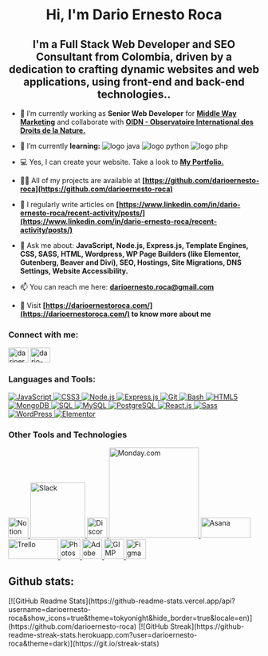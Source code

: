 <h1 align="center">Hi, I'm Dario Ernesto Roca</h1>
<h2 align="center">I'm a Full Stack Web Developer and SEO Consultant from Colombia, driven by a dedication to crafting dynamic websites and web applications, using front-end and back-end technologies..</h2>

- 🔭 I’m currently working as **Senior Web Developer** for **<a href="https://middlewaymarketing.com/our-agency/" target="_blank">Middle Way Marketing</a>** and collaborate with **<a href="https://observatoirenature.org/observatorio/notre-equipe/#dario-ernesto-roca" target="_blank">OIDN - Observatoire International des Droits de la Nature.</a>**

- 🌱 I’m currently **learning:**  <img alt="logo java" src="https://img.shields.io/badge/Java-ED8B00?style=for-the-badge&logo=java&logoColor=white"> <img alt="logo python" src="https://img.shields.io/badge/python-3670A0?style=for-the-badge&logo=python&logoColor=ffdd54"> <img  alt="logo php" src="https://img.shields.io/badge/PHP-777BB4?style=for-the-badge&logo=php&logoColor=white">

- 💻 Yes, I can create your website. Take a look to **<a href="https://rocadev.net/" target="_blank">My Portfolio.</a>**

- 👨‍💻 All of my projects are available at **[https://github.com/darioernesto-roca](https://github.com/darioernesto-roca)**

- 📝 I regularly write articles on **[https://www.linkedin.com/in/dario-ernesto-roca/recent-activity/posts/](https://www.linkedin.com/in/dario-ernesto-roca/recent-activity/posts/)**

- 💬 Ask me about: **JavaScript, Node.js, Express.js, Template Engines, CSS, SASS, HTML, Wordpress, WP Page Builders (like Elementor, Gutenberg, Beaver and Divi), SEO, Hostings, Site Migrations, DNS Settings, Website Accessibility.**

- 📫 You can reach me here: **darioernesto.roca@gmail.com**

- 🏡 Visit **[https://darioernestoroca.com/](https://darioernestoroca.com/) to know more about me**

<h3 align="left">Connect with me:</h3>
<p align="left">
<a href="https://twitter.com/darioernestoro1" target="blank"><img align="center" src="https://raw.githubusercontent.com/rahuldkjain/github-profile-readme-generator/master/src/images/icons/Social/twitter.svg" alt="darioernestoro1" height="30" width="40" /></a>
<a href="https://linkedin.com/in/dario-ernesto-roca" target="blank"><img align="center" src="https://raw.githubusercontent.com/rahuldkjain/github-profile-readme-generator/master/src/images/icons/Social/linked-in-alt.svg" alt="dario-ernesto-roca" height="30" width="40" /></a>
</p>

<h3 align="left">Languages and Tools:</h3>
<p align="left">

<a href="https://developer.mozilla.org/en-US/docs/Web/JavaScript" target="_blank" rel="noreferrer" title="JavaScript">
    <img src="https://img.shields.io/badge/JavaScript-F7DF1E?style=for-the-badge&logo=javascript&logoColor=black" alt="JavaScript"/>
</a>
<a href="https://www.w3schools.com/css/" target="_blank" rel="noreferrer" title="CSS3">
    <img src="https://img.shields.io/badge/CSS3-1572B6?style=for-the-badge&logo=css3&logoColor=white" alt="CSS3"/>
</a>
<a href="https://nodejs.org" target="_blank" rel="noreferrer" title="Node.js">
    <img src="https://img.shields.io/badge/Node.js-339933?style=for-the-badge&logo=node.js&logoColor=white" alt="Node.js"/>
</a>
<a href="https://expressjs.com" target="_blank" rel="noreferrer" title="Express.js">
    <img src="https://img.shields.io/badge/Express.js-000000?style=for-the-badge&logo=express&logoColor=white" alt="Express.js"/>
</a>
<a href="https://git-scm.com/" target="_blank" rel="noreferrer" title="Git">
    <img src="https://img.shields.io/badge/Git-F05032?style=for-the-badge&logo=git&logoColor=white" alt="Git"/>
</a>
<a href="https://www.gnu.org/software/bash/" target="_blank" rel="noreferrer" title="Bash">
    <img src="https://img.shields.io/badge/Bash-4EAA25?style=for-the-badge&logo=gnu-bash&logoColor=white" alt="Bash"/>
</a>
<a href="https://www.w3.org/html/" target="_blank" rel="noreferrer" title="HTML5">
    <img src="https://img.shields.io/badge/HTML5-E34F26?style=for-the-badge&logo=html5&logoColor=white" alt="HTML5"/>
</a>
<a href="https://www.mongodb.com/" target="_blank" rel="noreferrer" title="MongoDB">
    <img src="https://img.shields.io/badge/MongoDB-47A248?style=for-the-badge&logo=mongodb&logoColor=white" alt="MongoDB"/>
</a>
<a href="https://www.w3schools.com/sql/" target="_blank" rel="noreferrer" title="SQL">
    <img src="https://img.shields.io/badge/SQL-003B57?style=for-the-badge&logo=sqlite&logoColor=white" alt="SQL"/>
</a>
<a href="https://www.mysql.com/" target="_blank" rel="noreferrer" title="MySQL">
    <img src="https://img.shields.io/badge/MySQL-4479A1?style=for-the-badge&logo=mysql&logoColor=white" alt="MySQL"/>
</a>
<a href="https://www.postgresql.org/" target="_blank" rel="noreferrer" title="PostgreSQL">
    <img src="https://img.shields.io/badge/PostgreSQL-336791?style=for-the-badge&logo=postgresql&logoColor=white" alt="PostgreSQL"/>
</a>
<a href="https://reactjs.org/" target="_blank" rel="noreferrer" title="React.js">
    <img src="https://img.shields.io/badge/React-61DAFB?style=for-the-badge&logo=react&logoColor=black" alt="React.js"/>
</a>
<a href="https://sass-lang.com" target="_blank" rel="noreferrer" title="Sass">
    <img src="https://img.shields.io/badge/Sass-CC6699?style=for-the-badge&logo=sass&logoColor=white" alt="Sass"/>
</a>
<a href="https://wordpress.org/" target="_blank" rel="noreferrer" title="WordPress">
    <img src="https://img.shields.io/badge/WordPress-21759B?style=for-the-badge&logo=wordpress&logoColor=white" alt="WordPress"/>
</a>
<a href="https://elementor.com/" target="_blank" rel="noreferrer" title="Elementor">
    <img src="https://img.shields.io/badge/Elementor-9146FF?style=for-the-badge&logo=elementor&logoColor=white" alt="Elementor"/>
</a>
</p>


<h3> Other Tools and Technologies </h3>
<span>

<a href="https://www.notion.so/" target="_blank" rel="noreferrer" title="Notion">
    <img src="https://upload.wikimedia.org/wikipedia/commons/e/e9/Notion-logo.svg" alt="Notion" width="40" height="40"/>
</a>
<a href="https://slack.com/" target="_blank" rel="noreferrer" title="Slack">
    <img src="https://upload.wikimedia.org/wikipedia/commons/b/b9/Slack_Technologies_Logo.svg" alt="Slack" width="110"/>
</a>
<a href="https://discord.com/" target="_blank" rel="noreferrer" title="Discord">
    <img src="https://cdn.prod.website-files.com/6257adef93867e50d84d30e2/636e0a69f118df70ad7828d4_icon_clyde_blurple_RGB.svg" alt="Discord" width="40" height="40"/>
</a>
<a href="https://monday.com/" target="_blank" rel="noreferrer" title="Monday.com">
    <img src="https://monday.com/p/wp-content/uploads/2024/03/Black-logo.png" alt="Monday.com" width="180"/>
</a>
<a href="https://asana.com/" target="_blank" rel="noreferrer" title="Asana">
    <img src="https://upload.wikimedia.org/wikipedia/commons/3/3b/Asana_logo.svg" alt="Asana" width="100" height="40"/>
</a>
<a href="https://trello.com/" target="_blank" rel="noreferrer" title="Trello">
    <img src="https://upload.wikimedia.org/wikipedia/commons/7/7a/Trello-logo-blue.svg" alt="Trello" width="100" height="40"/>
</a>
<a href="https://www.adobe.com/products/photoshop.html" target="_blank" rel="noreferrer" title="Photoshop">
    <img src="https://upload.wikimedia.org/wikipedia/commons/a/af/Adobe_Photoshop_CC_icon.svg" alt="Photoshop" width="40" height="40"/>
</a>
<a href="https://www.adobe.com/products/xd.html" target="_blank" rel="noreferrer" title="Adobe XD">
    <img src="https://upload.wikimedia.org/wikipedia/commons/c/c2/Adobe_XD_CC_icon.svg" alt="Adobe XD" width="40" height="40"/>
</a>
<a href="https://www.gimp.org/" target="_blank" rel="noreferrer" title="GIMP">
    <img src="https://upload.wikimedia.org/wikipedia/commons/4/45/The_GIMP_icon_-_gnome.svg" alt="GIMP" width="40" height="40"/>
</a>
<a href="https://www.figma.com/" target="_blank" rel="noreferrer" title="Figma">
    <img src="https://upload.wikimedia.org/wikipedia/commons/3/33/Figma-logo.svg" alt="Figma" width="40" height="40"/>
</a>


<h2>Github stats:</h2>

<div>
[![GitHub Readme Stats](https://github-readme-stats.vercel.app/api?username=darioernesto-roca&show_icons=true&theme=tokyonight&hide_border=true&locale=en)](https://github.com/darioernesto-roca)
[![GitHub Streak](https://github-readme-streak-stats.herokuapp.com?user=darioernesto-roca&theme=dark)](https://git.io/streak-stats)
</div>
